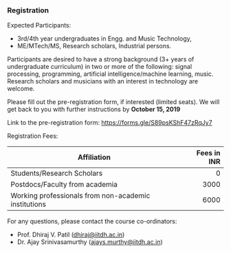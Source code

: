 ### Registration

Expected Participants: 
* 3rd/4th year undergraduates in Engg. and Music Technology,
* ME/MTech/MS, Research scholars, Industrial persons.

Participants are desired to have a strong background (3+ years of undergraduate curriculum) in two or more of the following: signal processing, programming, artificial intelligence/machine learning, music. Research scholars and musicians with an interest in technology are welcome.

Please fill out the pre-registration form, if interested (limited seats). We will get back to you
with further instructions by **October 15, 2019**  

Link to the pre-registration form: <a href="https://forms.gle/S89psKShF47zRqJy7">https://forms.gle/S89psKShF47zRqJy7</a> 

Registration Fees: 

| Affiliation                         | Fees in INR |
|-------------------------------------|------------:|
| Students/Research Scholars          |           0 |
| Postdocs/Faculty from academia      |        3000 |
| Working professionals from non-academic institutions |        6000 |

For any questions, please contact the course co-ordinators: 

* Prof. Dhiraj V. Patil (dhiraj@iitdh.ac.in) 
* Dr. Ajay Srinivasamurthy (ajays.murthy@iitdh.ac.in)

